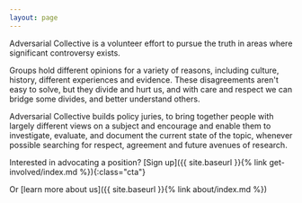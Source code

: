 ```yaml
---
layout: page
---
```


Adversarial Collective is a volunteer effort to pursue the truth in areas where significant controversy exists.

Groups hold different opinions for a variety of reasons, including culture, history, different experiences and evidence. These disagreements aren't easy to solve, but they divide and hurt us, and with care and respect we can bridge some divides, and better understand others. 

Adversarial Collective builds policy juries, to bring together people with largely different views on a subject and encourage and enable them to investigate, evaluate, and document the current state of the topic, whenever possible searching for respect, agreement and future avenues of research. 

Interested in advocating a position? [Sign up]({{ site.baseurl }}{% link get-involved/index.md %}){:class="cta"}

Or [learn more about us]({{ site.baseurl }}{% link about/index.md %})



